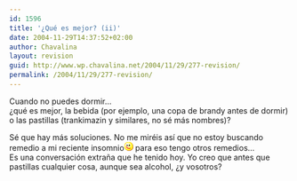 ```yaml
---
id: 1596
title: '¿Qué es mejor? (ii)'
date: 2004-11-29T14:37:52+02:00
author: Chavalina
layout: revision
guid: http://www.wp.chavalina.net/2004/11/29/277-revision/
permalink: /2004/11/29/277-revision/
---
```

Cuando no puedes dormir…  
¿qué es mejor, la bebida (por ejemplo, una copa de brandy antes de dormir) o las pastillas (trankimazin y similares, no sé más nombres)?

Sé que hay más soluciones. No me miréis así que no estoy buscando remedio a mi reciente insomnio![emo](/imagenes/emoticonos/guino.gif) para eso tengo otros remedios…  
Es una conversación extraña que he tenido hoy. Yo creo que antes que pastillas cualquier cosa, aunque sea alcohol, ¿y vosotros?